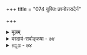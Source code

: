 +++
title = "074 युक्तिः प्रश्नोत्तरादेर्न"

+++
<details><summary>मूलम्</summary>

युक्तिः प्रश्नोत्तरादेर्न हि पुरुषभिदां बुद्धिभेदं च मुक्त्वा तस्माद्व्यूहादिभेदे कतिचन पुरुषाः स्युः परेणानुबद्धाः ।  
तन्न स्वच्छन्दलीलः स्वयमभिनयति स्वान्यतां सर्ववेदी तद्वच्छिष्यादिवृत्तिप्रसृतिमिह सतां शिक्षयन् सानुकम्पः ॥ ७४ ॥
</details>

<details><summary>वरदार्य-सर्वाङ्कषा - ७४</summary>

परव्यूहविभवादयस्साक्षात्परमात्मन एव रूपभेदा इत्येतदाक्षिप्य समाधत्ते - युक्तिरित्यादिना । **प्रश्नोत्तरादेः** =पाञ्चरात्रसंहितासु दृश्यमानस्य, परव्यूहादिरूपेषु परस्परं प्रश्नोत्तरादेः, आदिपदेनोपदेश्योपदेशकत्वादिकं ग्राह्यम्, **पुरुषभिदाम्** = पुरुषभेदम् बुद्धिभेदम् च **मुक्त्वा** = परित्यज्य न **युक्तिः** = युक्तत्वं 



220. 

506 

तन्न स्वच्छन्दलीलः स्वयमभिनयति स्वान्यतां सर्ववेदी 

तद्वत् शिष्यादिवृत्तिप्रसृतिमिह सतां शिक्षयन् सानुकम्पः ॥74॥ ४ 

[ अद्भुतवृत्तान्तादीनां प्रश्नातीतत्वम् ] 

विश्वान्तर्वर्तिबालोदरगतमखिलं कस्य विश्वासभूमिः ? 

तस्मात् औपेन्द्रमीदृक् भवतु रसवशादिन्द्रजालं प्रवृत्तम् । मा भूत् आश्चर्यशक्तेरवितथमिदमित्येव सर्वाप्तसिद्धेः 

व्याघातस्योपशान्तिः तदनुगुणदशाभेदयोगादिभिः स्यात् ॥75॥ 

न हि वक्तुं शक्यम् । तस्मात् व्यूहादिभेदे सहिताः, मिश्रिता वा पुरुषाः **स्युः** = भवेयुः । अज्ञाने खलु प्रश्नः। साक्षात्परमात्मरूपत्वे तेषां न ह्यज्ञानसंभवः । अतः एतानि रूपाणि अज्ञेन जीवेन मिश्रितानि भवेयुः, न तु परमात्मनः शुद्धरूपाणि – इत्याक्षेपः ॥ 

तदेतत्प्रत्याह–तन्नेति । प्रश्नोत्तरादिकं तर्हि कथमिति चेत्, दुर्बलमतीनां समाधानायाह- **स्वच्छन्दलीलः** = स्वेच्छया स्वयं लीलारसमनुभवन् **सर्ववेदी** = सर्वज्ञः **सानुकम्पः** = अनवधिकदयापरतन्त्रो भगवान् **तद्वत्=स्ववत्** =स्वयं यथा तथैव **शिष्यादिवृत्तिप्रसृतिम्** = गुरुशिष्यादिपरंपराक्रमादिकम् **इह** = एतल्लोके **सताम्** = साधूनां **शिक्षयन्** = परिष्कृत्य बोधयन् **स्वान्यताम्** = रूपभेदेन तिष्ठन् स्वयम् **अभिनयति** =प्रश्नोत्तरादिकम् नाटक इवाभिनयति । लोकानुग्रहार्थमेव खलु पाञ्चरात्राद्यागमोपदेशः । अतो गुरुशिष्यक्रममपि शिक्षयितुम् एवमनेकोपायाननुतिष्ठति स भगवानित्यर्थः ॥ 

'एकत्वे सति नानात्वं नानात्वे सति चैकता । अचिन्त्यं ब्रह्मणो रूपं कस्तद्वेदितुमर्हति ॥ ' अथापि चापलं नृणाम् सर्वं ज्ञास्याम्यहं स्वतः । इति माया दुस्त्यजैव न गच्छति पिशाचिका ॥ सर्वमन्यत्परित्यज्य सर्वं तत्पादपद्मयोः । समर्प्यऽस्ते निर्भरो यः स धन्यः सुकृती सुखी ॥ ७४ ॥
</details>


<details><summary>ಕನ್ನಡ - ७४</summary>

[2074 

- 219 - [परव्यूहादिरूपभेददल्लि संशय परिहार युक्तिः प्रशोत्तरार्दन हि पुरुषभदां बुद्दि भेदं च मुक्ता तस्माद्रूहादिभेदे कतिचन पुरुषास्तु परेणानुबद्धाः । तन्न स्वच्छस्थलः स्वयमभिनयति स्वान्यतां सर्ववेदी 

तद्वष्यादिवृत्ति प्रकृतिमिह सतां शिक्षयन् सानुकन्न । - 220- [अद्भुत वृत्तान्तगळ सत्यत्व विश्वानवर्तिबालोदरगतमखिलं कस्य विश्वासभूमिः ! 

तस्मादौपेन्स मीद्भवतु रसवशादिद्द जालं प्रवृत्तं । 

J 

पर व्यूह विषयदल्लि मत्तॊन्दु विरोधवन्नु परिहरिसुत्तारॆ पुरुषभेदां, बुद्धि भेदं च मुक्ता प्रशोत्तरादेः न हि युक्ति - वासुदेव सङ्कर्षणादिगळिगॆ अभेदवे इद्दरॆ, पाञ्चरात्र संहितॆगळल्लि अवरु परस्पर माडिकॊळ्ळुव प्रशोत्तरादिगळु हॊन्दु वुदे इल्ल. आदुदरिन्द परस्पर व्यक्ति भेद, तन्मूलकवाद परस्पर बुद्धिभेद इवॆल्लवू अनिवार्य. 

तस्मात् व्यूहादिभेदे कतिचिन पुरुषाः परेण अनुबद्दा सु--आद कारण व्यूहादिमूर्ति विशेषगळल्लि बेरॆ कॆल आत्मरु पर मात्मनॊन्दिगॆ सेरिरबेकागुत्तदॆ. अवु परमात्मन शुद्ध मूर्तिगळल्ल. 

बेरे जीवांशगळिरुवुदरिन्द ज्ञानतारतम्य तन्मूलक प्रश्नॆगळु सरिहोगुत्तवॆ. परमात्मनू जॊतॆयल्लिरुवुदरिन्द भूतावेशन्याय दिन्द अवन्नु परमात्मरूपवॆन्दु हेळलू तडॆयिल्ल. ऒट्टिनल्लि अवु शुद्ध परमात्मन रूपवल्लवॆन्दे हेळबेकु-ऎम्बुदु शङ्कॆय तात्पर्य 

तत् न- अदु सरियल्ल. मत्तेनॆन्दरॆ - स्वच्छन्दलीलः सर्व वेदी सानुकन्न इह तद्वत् शिष्यादिवृत्तिप्रकृतिं सतां शिक्षयन् स्वान्यतां स्वयं अभिनयति - स्वतन्त्रवागि क्रीडिसुवनू सर्वज्ञनू दयाळुवू आद परमात्मनु ई लोकदल्लि तन्नन्तॆ शिष्टाचार परम्परॆ यन्नु साधुगळिगॆ शिक्षिसुवुदक्कागि, तन्नन्ने तनगिन्तलू बेरॆयागि माडि कॊण्डु हागॆल्ल अभिनयिसुत्तानॆ. आदुदरिन्द ऎरडु मूर्तिगळू पूर्ण शुद्ध परमात्मन मूर्तिगळे आगुत्तवॆ ॥ ७४ ।
</details>

